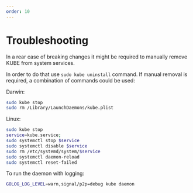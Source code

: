 ```yaml
---
order: 10
---
```


# Troubleshooting

In a rear case of breaking changes it might be required to manually remove KUBE from system services.

In order to do that use `sudo kube uninstall` command. If manual removal is required, a combination of commands could be used:

Darwin:

```bash
sudo kube stop
sudo rm /Library/LaunchDaemons/kube.plist
```

Linux:

```bash
sudo kube stop
service=kube.service;
sudo systemctl stop $service
sudo systemctl disable $service
sudo rm /etc/systemd/system/$service
sudo systemctl daemon-reload
sudo systemctl reset-failed
```

To run the daemon with logging:

```bash
GOLOG_LOG_LEVEL=warn,signal/p2p=debug kube daemon
```
